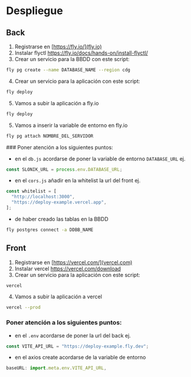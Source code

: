 # Despliegue

## Back

1. Registrarse en [https://fly.io/](fly.io)
2. Instalar flyctl https://fly.io/docs/hands-on/install-flyctl/
3. Crear un servicio para la BBDD con este script:

```sh
fly pg create --name DATABASE_NAME --region cdg
```

4. Crear un servicio para la aplicación con este script:

```sh
fly deploy
```

5. Vamos a subir la aplicación a fly.io

```sh
fly deploy
```

5. Vamos a inserir la variable de entorno en fly.io

```sh
fly pg attach NOMBRE_DEL_SERVIDOR
```

### Poner atención a los siguientes puntos:

- en el `db.js` acordarse de poner la variable de entorno `DATABASE_URL` ej.

```js
const SLONIK_URL = process.env.DATABASE_URL;
```

- en el `cors.js` añadir en la whitelist la url del front ej.

```js
const whitelist = [
  "http://localhost:3000",
  "https://deploy-example.vercel.app",
];
```

- de haber creado las tablas en la BBDD

```sh
fly postgres connect -a DDBB_NAME
```

## Front

1. Registrarse en [https://vercel.com/](vercel.com)
2. Instalar vercel https://vercel.com/download
3. Crear un servicio para la aplicación con este script:

```sh
vercel
```

4. Vamos a subir la aplicación a vercel

```sh
vercel --prod
```
### Poner atención a los siguientes puntos:

- en el `.env` acordarse de poner la url del back ej.

```js
const VITE_API_URL = "https://deploy-example.fly.dev";
```

- en el axios create acordarse de la variable de entorno

```js
baseURL: import.meta.env.VITE_API_URL,
```